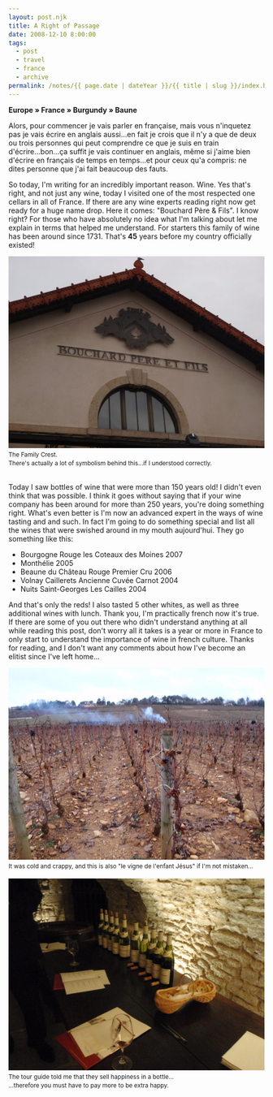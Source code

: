 ```yaml
---
layout: post.njk
title: A Right of Passage
date: 2008-12-10 8:00:00
tags:
  - post
  - travel
  - france
  - archive
permalink: /notes/{{ page.date | dateYear }}/{{ title | slug }}/index.html
---
```


**Europe » France » Burgundy » Baune**

Alors, pour commencer je vais parler en française, mais vous n'inquetez pas je vais écrire en anglais aussi...en fait je crois que il n'y a que de deux ou trois personnes qui peut comprendre ce que je suis en train d'écrire...bon...ça suffit je vais continuer en anglais, même si j'aime bien d'écrire en français de temps en temps...et pour ceux qu'a compris: ne dites personne que j'ai fait beaucoup des fauts.

So today, I'm writing for an incredibly important reason. Wine. Yes that's right, and not just any wine, today I visited one of the most respected one cellars in all of France. If there are any wine experts reading right now get ready for a huge name drop. Here it comes: "Bouchard Père & Fils". I know right? For those who have absolutely no idea what I'm talking about let me explain in terms that helped me understand. For starters this family of wine has been around since 1731. That's **45** years before my country officially existed!

<div><img src="/img/blog-archive/passage-1.jpg" class="blog-pic container" alt="The Family Crest"/></div>
<div class="center-text"><small>The Family Crest.<br /> There's actually a lot of symbolism behind this...if I understood correctly.</small></div><br />

Today I saw bottles of wine that were more than 150 years old! I didn't even think that was possible. I think it goes without saying that if your wine company has been around for more than 250 years, you're doing something right. What's even better is I'm now an advanced expert in the ways of wine tasting and and such. In fact I'm going to do something special and list all the wines that were swished around in my mouth aujourd'hui. They go something like this:

<ul>
<li class="clean"><span>Bourgogne Rouge les Coteaux des Moines 2007</span></li>
<li class="clean"><span>Monthélie 2005</span></li>
<li class="clean"><span>Beaune du Château Rouge Premier Cru 2006</span></li>
<li class="clean"><span>Volnay Caillerets Ancienne Cuvée Carnot 2004</span></li>
<li class="clean"><span>Nuits Saint-Georges Les Cailles 2004</span></li>
</ul>

And that's only the reds! I also tasted 5 other whites, as well as three additional wines with lunch. Thank you, I'm practically french now it's true. If there are some of you out there who didn't understand anything at all while reading this post, don't worry all it takes is a year or more in France to only start to understand the importance of wine in french culture. Thanks for reading, and I don't want any comments about how I've become an elitist since I've left home...

<div><img src="/img/blog-archive/passage-2.jpg" class="blog-pic container" alt="Vineyard"/></div>
<div class="center-text"><small>It was cold and crappy, and this is also "le vigne de l'enfant Jésus" if I'm not mistaken...</small></div><br />

<div><img src="/img/blog-archive/passage-3.jpg" class="blog-pic container" alt="French Spread"/></div>
<div class="center-text"><small>The tour guide told me that they sell happiness in a bottle...<br />...therefore you must have to pay more to be extra happy.</small></div><br />
